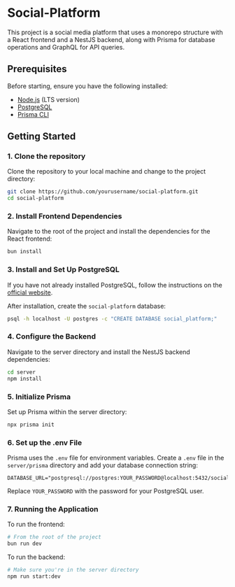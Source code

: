 # Social-Platform

This project is a social media platform that uses a monorepo structure with a React frontend and a NestJS backend, along with Prisma for database operations and GraphQL for API queries.

## Prerequisites

Before starting, ensure you have the following installed:

- [Node.js](https://nodejs.org/) (LTS version)
- [PostgreSQL](https://www.postgresql.org/download/)
- [Prisma CLI](https://www.prisma.io/docs/reference/tools-and-interfaces/prisma-cli/installation)

## Getting Started

### 1. Clone the repository

Clone the repository to your local machine and change to the project directory:

```bash
git clone https://github.com/yourusername/social-platform.git
cd social-platform
```

### 2. Install Frontend Dependencies

Navigate to the root of the project and install the dependencies for the React frontend:

```bash
bun install
```

### 3. Install and Set Up PostgreSQL

If you have not already installed PostgreSQL, follow the instructions on the [official website](https://www.postgresql.org/download/).

After installation, create the `social-platform` database:

```bash
psql -h localhost -U postgres -c "CREATE DATABASE social_platform;"
```

### 4. Configure the Backend

Navigate to the server directory and install the NestJS backend dependencies:

```bash
cd server
npm install
```

### 5. Initialize Prisma

Set up Prisma within the server directory:

```bash
npx prisma init
```

### 6. Set up the .env File

Prisma uses the `.env` file for environment variables. Create a `.env` file in the `server/prisma` directory and add your database connection string:

```plaintext
DATABASE_URL="postgresql://postgres:YOUR_PASSWORD@localhost:5432/social_platform"
```

Replace `YOUR_PASSWORD` with the password for your PostgreSQL user.

### 7. Running the Application

To run the frontend:

```bash
# From the root of the project
bun run dev
```

To run the backend:

```bash
# Make sure you're in the server directory
npm run start:dev
```
